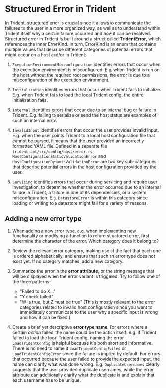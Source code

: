 # Structured Error in Trident

In Trident, structured error is crucial since it allows to communicate the
failures to the user in a more organized way, as well as to understand within
Trident itself why a certain failure occurred and how it can be resolved.
Structured error in Trident is built around a struct called **TridentError**,
which references the inner ErrorKind. In turn, ErrorKind is an enum that
contains multiple values that describe different categories of potential errors
that might occur on a host and/or in Trident:

1.  `ExecutionEnvironmentMisconfiguration` identifies errors that occur when
    the execution environment is misconfigured. E.g. when Trident is run on the
    host without the required root permissions, the error is due to a
    misconfiguration of the execution environment.

2.  `Initialization` identifies errors that occur when Trident fails to
    initialize. E.g. when Trident fails to load the local Trident config, the
    entire initialization fails.

3. `Internal` identifies errors that occur due to an internal bug or failure in
    Trident. E.g. failing to serialize or send the host status are examples of
    such an internal error.

4. `InvalidInput` identifies errors that occur the user provides invalid input.
    E.g. when the user points Trident to a local host configuration file that
    cannot be parsed, it means that the user provided an incorrectly formatted
    YAML file. Defined in a separate file `trident_apt/src/config/host/error.rs`,
    `HostConfigurationStaticValidationError` and `HostConfigurationDynamicValidationError`
    are two key sub-categories that describe potential errors in the host
    configuration provided by the user.

5.  `Servicing` identifies errors that occur during servicing and require
    user investigation, to determine whether the error occurred due to an
    internal failure in Trident, a failure in one of its dependencies, or a
    system misconfiguration. E.g. `DatastoreError` is within this category
    since loading or writing to a datastore might fail for a variety of reasons.

## Adding a new error type

1.  When adding a new error type, e.g. when implementing new functionality or
    modifying a function to return structured error, first determine the
    character of the error. Which category does it belong to?

2.  Review the relevant error category, making use of the fact that each one
    is ordered alphabetically, and ensure that such an error type does not
    exist yet. If no category matches, add a new category.

3.  Summarize the error in the **error attribute**, or the string message that
    will be displayed when the error variant is triggered. Try to follow one of
    the three patterns:
    - "Failed to do X..."
    - "Y check failed"
    - "W is true, but Z must be true" (This is mostly relevant to the error
    categories related to invalid host configuration since you want to
    immediately communicate to the user why a specific input is wrong and how
    it can be fixed.)

4.  Create a brief yet descriptive **error type name**. For errors where a
    certain *action* failed, the name could be the action itself: e.g. if
    Trident failed to load the local Trident config, naming the error
    `LoadTridentConfig` is helpful because it's both short and informative.
    There is no need to name it `LoadTridentConfigFailed` or `LoadTridentConfigError`
    since the failure is implied by default. For errors that occurred because
    the user failed to provide the expected input, the name can clarify what
    was done wrong. E.g. `DuplicateUsernames` clearly suggests that the user
    provided duplicate usernames, while the error attribute can additionally
    clarify what the duplicate is and explain that each username has to be
    unique.

